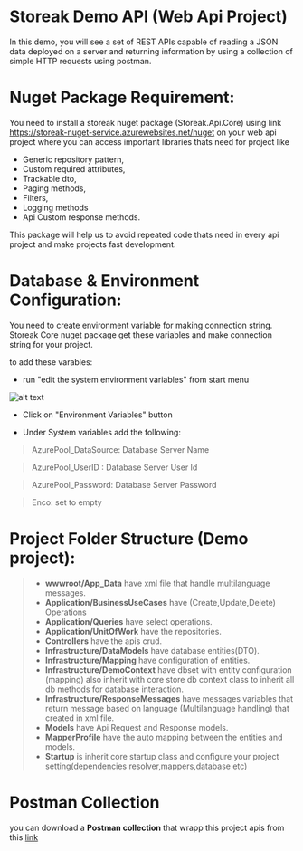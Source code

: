 # **Storeak Demo API (Web Api Project)**

In this demo, you will see a set of REST APIs capable of reading a JSON data deployed
on a server and returning information by using a collection of simple HTTP requests using postman.

# **Nuget Package Requirement:**

You need to install a storeak nuget package (Storeak.Api.Core) using link https://storeak-nuget-service.azurewebsites.net/nuget on your web api project where you can access important libraries thats need for project like 
* Generic repository pattern,
* Custom required attributes,
* Trackable dto,
* Paging methods,
* Filters,
* Logging methods
* Api Custom response methods.

This package will help us to avoid repeated code thats need in every api project and make projects fast development.

# **Database & Environment Configuration:**

You need to create environment variable for making connection string. Storeak Core nuget package get these variables and make connection string for your project.

to add these varables:
* run "edit the system environment variables" from start menu

![alt text](https://www.storeakmedia.com/theme/GitStoreakDemoApi/env.png)

* Click on "Environment Variables" button

* Under System variables add the following:

> AzurePool_DataSource: Database Server Name
 
> AzurePool_UserID :  Database Server User Id
 
> AzurePool_Password:  Database Server Password
 
> Enco: set to empty

# **Project Folder Structure (Demo project):**
> 


> * **wwwroot/App_Data** have xml file that handle multilanguage messages.
> * **Application/BusinessUseCases** have (Create,Update,Delete) Operations
> * **Application/Queries** have select operations.
> * **Application/UnitOfWork** have the repositories.
> * **Controllers** have the apis crud.
> * **Infrastructure/DataModels** have database entities(DTO).
> * **Infrastructure/Mapping** have configuration of entities.
> * **Infrastructure/DemoContext** have dbset with entity configuration (mapping) also inherit with core store db context class to inherit all db methods for database interaction.
> * **Infrastructure/ResponseMessages** have messages variables that return message based on language (Multilanguage handling) that created in xml file.
> * **Models** have Api Request and Response models.
> * **MapperProfile** have the auto mapping between the entities and models.
> * **Startup** is inherit core startup class and configure your project setting(dependencies resolver,mappers,database etc)

# **Postman Collection**
 you can download a **Postman collection** that wrapp this project apis from this [link]( https://www.storeakmedia.com/theme/GitStoreakDemoApi/Storeak.Demo.Api.postman_collection.json)


